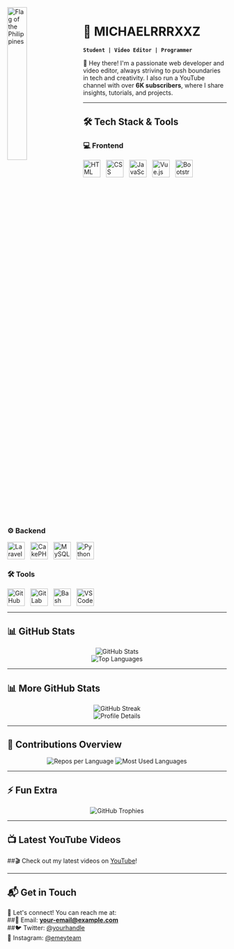 <img align="left" alt="Flag of the Philippines" width="30%" style="padding-right:20px;" src="https://upload.wikimedia.org/wikipedia/commons/9/99/Flag_of_the_Philippines.svg">  

# 🚀 MICHAELRRRXXZ

**`Student | Video Editor | Programmer`**  

👋 Hey there! I'm a passionate web developer and video editor, always striving to push boundaries in tech and creativity. I also run a YouTube channel with over **6K subscribers**, where I share insights, tutorials, and projects.  

---

## 🛠️ Tech Stack & Tools  

### 💻 Frontend  
<img align="left" alt="HTML" width="40px" style="padding-right:10px;" src="https://cdn.jsdelivr.net/gh/devicons/devicon/icons/html5/html5-plain.svg" />  
<img align="left" alt="CSS" width="40px" style="padding-right:10px;" src="https://cdn.jsdelivr.net/gh/devicons/devicon/icons/css3/css3-plain.svg" />  
<img align="left" alt="JavaScript" width="40px" style="padding-right:10px;" src="https://cdn.jsdelivr.net/gh/devicons/devicon/icons/javascript/javascript-plain.svg" />  
<img align="left" alt="Vue.js" width="40px" style="padding-right:10px;" src="https://cdn.jsdelivr.net/gh/devicons/devicon/icons/vuejs/vuejs-original.svg" />  
<img align="left" alt="Bootstrap" width="40px" style="padding-right:10px;" src="https://cdn.jsdelivr.net/gh/devicons/devicon/icons/bootstrap/bootstrap-plain.svg" />  
<br clear="left"/>

### ⚙️ Backend  
<img align="left" alt="Laravel" width="40px" style="padding-right:10px;" src="https://cdn.jsdelivr.net/gh/devicons/devicon/icons/laravel/laravel-original.svg" />  
<img align="left" alt="CakePHP" width="40px" style="padding-right:10px;" src="https://cdn.jsdelivr.net/gh/devicons/devicon/icons/cakephp/cakephp-original-wordmark.svg" />  
<img align="left" alt="MySQL" width="40px" style="padding-right:10px;" src="https://cdn.jsdelivr.net/gh/devicons/devicon/icons/mysql/mysql-original-wordmark.svg" />  
<img align="left" alt="Python" width="40px" style="padding-right:10px;" src="https://cdn.jsdelivr.net/gh/devicons/devicon/icons/python/python-plain.svg" />  
<br clear="left"/>

### 🛠️ Tools  
<img align="left" alt="GitHub" width="40px" style="padding-right:10px;" src="https://cdn.jsdelivr.net/gh/devicons/devicon/icons/github/github-original.svg" />  
<img align="left" alt="GitLab" width="40px" style="padding-right:10px;" src="https://cdn.jsdelivr.net/gh/devicons/devicon/icons/gitlab/gitlab-original.svg" />  
<img align="left" alt="Bash" width="40px" style="padding-right:10px;" src="https://cdn.jsdelivr.net/gh/devicons/devicon/icons/bash/bash-original.svg" />  
<img align="left" alt="VS Code" width="40px" style="padding-right:10px;" src="https://cdn.jsdelivr.net/gh/devicons/devicon/icons/vscode/vscode-original.svg" />  
<br clear="left"/>

---

## 📊 GitHub Stats  
<p align="center">
  <img src="https://github-readme-stats.vercel.app/api?username=MICHAELRRRXXZ&show_icons=true&theme=tokyonight" alt="GitHub Stats" />
  <br/>
  <img src="https://github-readme-stats.vercel.app/api/top-langs/?username=MICHAELRRRXXZ&layout=compact&theme=tokyonight" alt="Top Languages" />
</p>

---

## 📊 More GitHub Stats  
<p align="center">
  <img src="https://github-readme-streak-stats.herokuapp.com/?user=MICHAELRRRXXZ&theme=tokyonight" alt="GitHub Streak" />
  <br/>
  <img src="https://github-profile-summary-cards.vercel.app/api/cards/profile-details?username=MICHAELRRRXXZ&theme=tokyonight" alt="Profile Details" />
</p>

---

## 🚀 Contributions Overview  
<p align="center">
  <img src="https://github-profile-summary-cards.vercel.app/api/cards/repos-per-language?username=MICHAELRRRXXZ&theme=tokyonight" alt="Repos per Language" />
  <img src="https://github-profile-summary-cards.vercel.app/api/cards/most-commit-language?username=MICHAELRRRXXZ&theme=tokyonight" alt="Most Used Languages" />
</p>

---

## ⚡ Fun Extra  
<p align="center">
  <img src="https://github-profile-trophy.vercel.app/?username=MICHAELRRRXXZ&theme=tokyonight" alt="GitHub Trophies" />
</p>

---

## 📺 Latest YouTube Videos  
##🎬 Check out my latest videos on [YouTube](https://www.youtube.com/channel/YOUR_CHANNEL_LINK_HERE)!

---

## 📬 Get in Touch  
💼 Let's connect! You can reach me at:  
##📧 Email: **your-email@example.com**  
##🐦 Twitter: [@yourhandle](https://twitter.com/yourhandle)  
📸 Instagram: [@emeyteam](https://instagram.com/emeyteam)  
